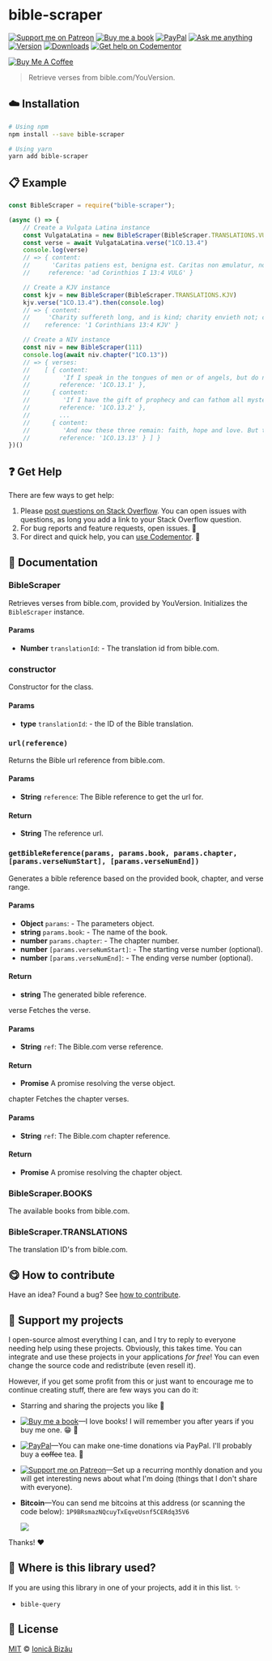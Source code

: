 <!-- Please do not edit this file. Edit the `blah` field in the `package.json` instead. If in doubt, open an issue. -->


















# bible-scraper

 [![Support me on Patreon][badge_patreon]][patreon] [![Buy me a book][badge_amazon]][amazon] [![PayPal][badge_paypal_donate]][paypal-donations] [![Ask me anything](https://img.shields.io/badge/ask%20me-anything-1abc9c.svg)](https://github.com/IonicaBizau/ama) [![Version](https://img.shields.io/npm/v/bible-scraper.svg)](https://www.npmjs.com/package/bible-scraper) [![Downloads](https://img.shields.io/npm/dt/bible-scraper.svg)](https://www.npmjs.com/package/bible-scraper) [![Get help on Codementor](https://cdn.codementor.io/badges/get_help_github.svg)](https://www.codementor.io/@johnnyb?utm_source=github&utm_medium=button&utm_term=johnnyb&utm_campaign=github)

<a href="https://www.buymeacoffee.com/H96WwChMy" target="_blank"><img src="https://www.buymeacoffee.com/assets/img/custom_images/yellow_img.png" alt="Buy Me A Coffee"></a>







> Retrieve verses from bible.com/YouVersion.

















## :cloud: Installation

```sh
# Using npm
npm install --save bible-scraper

# Using yarn
yarn add bible-scraper
```













## :clipboard: Example



```js
const BibleScraper = require("bible-scraper");

(async () => {
    // Create a Vulgata Latina instance
    const VulgataLatina = new BibleScraper(BibleScraper.TRANSLATIONS.VULG)
    const verse = await VulgataLatina.verse("1CO.13.4")
    console.log(verse)
    // => { content:
    //      'Caritas patiens est, benigna est. Caritas non æmulatur, non agit perperam, non inflatur',
    //     reference: 'ad Corinthios I 13:4 VULG' }

    // Create a KJV instance
    const kjv = new BibleScraper(BibleScraper.TRANSLATIONS.KJV)
    kjv.verse("1CO.13.4").then(console.log)
    // => { content:
    //     'Charity suffereth long, and is kind; charity envieth not; charity vaunteth not itself, is not puffed up',
    //    reference: '1 Corinthians 13:4 KJV' }

    // Create a NIV instance
    const niv = new BibleScraper(111)
    console.log(await niv.chapter("1CO.13"))
    // => { verses:
    //    [ { content:
    //         'If I speak in the tongues of men or of angels, but do not have love, I am only a resounding gong or a clanging cymbal.',
    //        reference: '1CO.13.1' },
    //      { content:
    //         'If I have the gift of prophecy and can fathom all mysteries and all knowledge, and if I have a faith that can move mountains, but do not have love, I am nothing.',
    //        reference: '1CO.13.2' },
    //        ...
    //      { content:
    //         'And now these three remain: faith, hope and love. But the greatest of these is love.',
    //        reference: '1CO.13.13' } ] }
})()
```












## :question: Get Help

There are few ways to get help:



 1. Please [post questions on Stack Overflow](https://stackoverflow.com/questions/ask). You can open issues with questions, as long you add a link to your Stack Overflow question.
 2. For bug reports and feature requests, open issues. :bug:
 3. For direct and quick help, you can [use Codementor](https://www.codementor.io/johnnyb). :rocket:







## :memo: Documentation


### BibleScraper

Retrieves verses from bible.com, provided by YouVersion. Initializes the `BibleScraper` instance.

#### Params

- **Number** `translationId`: - The translation id from bible.com.

### constructor

Constructor for the class.

#### Params

- **type** `translationId`: - the ID of the Bible translation.

### `url(reference)`
Returns the Bible url reference from bible.com.

#### Params

- **String** `reference`: The Bible reference to get the url for.

#### Return
- **String** The reference url.

### `getBibleReference(params, params.book, params.chapter, [params.verseNumStart], [params.verseNumEnd])`
Generates a bible reference based on the provided book, chapter, and verse range.

#### Params

- **Object** `params`: - The parameters object.
- **string** `params.book`: - The name of the book.
- **number** `params.chapter`: - The chapter number.
- **number** `[params.verseNumStart]`: - The starting verse number (optional).
- **number** `[params.verseNumEnd]`: - The ending verse number (optional).

#### Return
- **string** The generated bible reference.

verse
Fetches the verse.

#### Params

- **String** `ref`: The Bible.com verse reference.

#### Return
- **Promise** A promise resolving the verse object.

chapter
Fetches the chapter verses.

#### Params

- **String** `ref`: The Bible.com chapter reference.

#### Return
- **Promise** A promise resolving the chapter object.

### BibleScraper.BOOKS

The available books from bible.com.

### BibleScraper.TRANSLATIONS

The translation ID's from bible.com.














## :yum: How to contribute
Have an idea? Found a bug? See [how to contribute][contributing].


## :sparkling_heart: Support my projects
I open-source almost everything I can, and I try to reply to everyone needing help using these projects. Obviously,
this takes time. You can integrate and use these projects in your applications *for free*! You can even change the source code and redistribute (even resell it).

However, if you get some profit from this or just want to encourage me to continue creating stuff, there are few ways you can do it:


 - Starring and sharing the projects you like :rocket:
 - [![Buy me a book][badge_amazon]][amazon]—I love books! I will remember you after years if you buy me one. :grin: :book:
 - [![PayPal][badge_paypal]][paypal-donations]—You can make one-time donations via PayPal. I'll probably buy a ~~coffee~~ tea. :tea:
 - [![Support me on Patreon][badge_patreon]][patreon]—Set up a recurring monthly donation and you will get interesting news about what I'm doing (things that I don't share with everyone).
 - **Bitcoin**—You can send me bitcoins at this address (or scanning the code below): `1P9BRsmazNQcuyTxEqveUsnf5CERdq35V6`

    ![](https://i.imgur.com/z6OQI95.png)


Thanks! :heart:
















## :dizzy: Where is this library used?
If you are using this library in one of your projects, add it in this list. :sparkles:

 - `bible-query`











## :scroll: License

[MIT][license] © [Ionică Bizău][website]






[license]: /LICENSE
[website]: https://ionicabizau.net
[contributing]: /CONTRIBUTING.md
[docs]: /DOCUMENTATION.md
[badge_patreon]: https://ionicabizau.github.io/badges/patreon.svg
[badge_amazon]: https://ionicabizau.github.io/badges/amazon.svg
[badge_paypal]: https://ionicabizau.github.io/badges/paypal.svg
[badge_paypal_donate]: https://ionicabizau.github.io/badges/paypal_donate.svg
[patreon]: https://www.patreon.com/ionicabizau
[amazon]: http://amzn.eu/hRo9sIZ
[paypal-donations]: https://www.paypal.com/cgi-bin/webscr?cmd=_s-xclick&hosted_button_id=RVXDDLKKLQRJW
